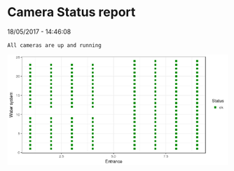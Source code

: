 Camera Status report
================
18/05/2017 - 14:46:08

    All cameras are up and running

![](camreport_files/figure-markdown_github/unnamed-chunk-2-1.png)
